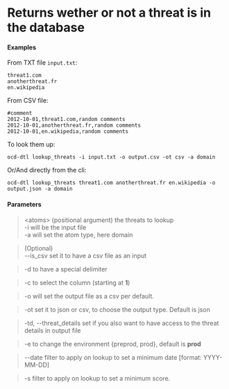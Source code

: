 # Returns wether or not a threat is in the database

#### Examples

From TXT file `input.txt`:

    threat1.com
    anotherthreat.fr
    en.wikipedia

From CSV file:

    #comment
    2012-10-01,threat1.com,random comments
    2012-10-01,anotherthreat.fr,random comments
    2012-10-01,en.wikipedia,random comments

To look them up:
    
    ocd-dtl lookup_threats -i input.txt -o output.csv -ot csv -a domain

Or/And directly from the cli:
    
    ocd-dtl lookup_threats threat1.com anotherthreat.fr en.wikipedia -o output.json -a domain


#### Parameters

> <atoms\> (positional argument) the threats to lookup   
> -i will be the input file  
> -a will set the atom type, here domain

>  (Optional)  
> --is_csv  set it to have a csv file as an input  

> -d to have a special delimiter  

> -c to select the column (starting at **1**)

> -o will set the output file as a csv per default.  

> -ot set it to json or csv, to choose the output type. Default is json

> -td, --threat_details set if you also want to have access to the threat details in output file

> -e  to change the environment {preprod, prod},  default is **prod**  

> --date filter to apply on lookup to set a minimum date [format: YYYY-MM-DD]

> -s filter to apply on lookup to set a minimum score.